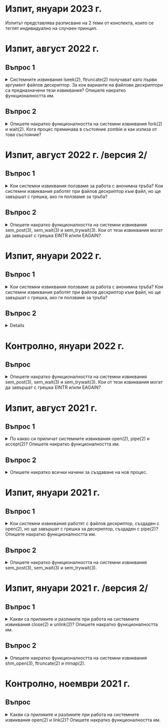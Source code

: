# Изпит, януари 2023 г.

Изпитът представлява разписване на 2 теми от конспекта, които се теглят индивидуално на случаен принцип.

# Изпит, август 2022 г.

## Въпрос 1
<details>
<summary> Системните извиквания lseek(2), ftruncate(2) получават като първи аргумент файлов дескриптор. За кои варианти на файлови дескриптори са предназначени тези извиквания? Опишете накратко функционалността им. </summary>
<br/>

Системните извиквания lseek(2) и ftruncate(2) са предназначени за файлови дескриптори, създадени с open(2), т.е. за файлови дескриптори към обикновени файлове, а не към тръби, директории и т.н..

``int ftruncate(int fd, off_t length)`` преоразмерява файл (подаден чрез файловия дескриптор fd) до размер length, като, ако новият размер е повече от стария, след старото съдържание се залепят '\0', а ако новият файл е по-малък, 'излишните' данни се изрязват.
	
``off_t lseek(int fd, off_t offset, int whence)`` премества указателя за текуща позиция на файла с файлов дескриптор fd на offset на брой позиции спрямо отправната точка whence. lseek **не** може да промени размера на файла. Отправната позиция се определя спрямо подадения флаг whence:
  - ``SEEK_SET`` - премества се спрямо началото на файла
  - ``SEEK_CUR`` - премества се спрямо текущата позиция
  - ``SEEK_END`` - премества се спрямо края на файла

</details>

## Въпрос 2
<details>
<summary> Опишете накратко функционалността на системни извиквания fork(2) и wait(2). Кога процес преминава в състояние zombie и как излиза от това състояние? </summary>
<br/>

``pid_t fork(void)`` създава процес-дете на текущия, което наследява копие на файловите дескриптори, отворени от родителския процес, текущата директория и потребителския идентификатор на процеса-родител. fork(2) връща 0 в процеса-дете, pid на процеса-дете в процеса-родител и -1 при грешка.
	
``pid_t wait(int *status)`` блокира текущия процес до приключване на първия процес-дете. След това връща pid на приключилия процес-дете и записва кода на завършване на процеса-дете в status.
	
Всеки завършил процес остава в системата в състояние zombie докато родителският му процес не изпълни wait(2). (За да излезе от това състояние може да му се изпрати и сигнал с kill, който да прекрати процеса.)
	
</details>

# Изпит, август 2022 г. /версия 2/

## Въпрос 1
<details>
<summary> Кои системни извиквания ползваме за работа с анонимна тръба? Кои системни извиквания работят при файлов дескриптор към файл, но ще завършат с грешка, ако ги ползваме за тръба? </summary>
<br/>

[Въпрос 1, 2022 г.](#q2022_1)
	
</details>

## Въпрос 2
<details>
<summary> Опишете накратко функционалността на системни извиквания sem_post(3), sem_wait(3) и sem_trywait(3). Кои от тези извиквания могат да завършат с грешка EINTR и/или EAGAIN? </summary>
<br/>

[Въпрос 2, 2021 г.](#q2021_2)
	
</details>

# Изпит, януари 2022 г.

## Въпрос 1
<a name="q2022_1">
<details>
<summary> Кои системни извиквания ползваме за работа с анонимна тръба? Кои системни извиквания работят при файлов дескриптор към файл, но ще завършат с грешка, ако ги ползваме за тръба? </summary>
<br/>

``int pipe(int pipefd[2])`` създава анонимна тръба.
	
``ssize_t read(int fd, void *buf, size_t count)`` се използва, за да се чете от тръбата.
	
``ssize_t write(int fd, const void *buf, size_t count)`` се използва, за да се пише в тръбата.
	
``int close(int fd)`` се използва за затваряне на край на тръбата.
	
``pid_t fork(void)`` се използва за създаване на процес, с който да си комуникираме през тръбата.
	
Системните извиквания ftruncate и lseek не работят с файлов дескриптор за тръба.
	
</details>
</а>

## Въпрос 2
<details>
<summary> Опишете накратко функционалността на системни извиквания shm_open(3), ftruncate(2) и mmap(2). </summary>
<br/>
 
[Въпрос 2, 2021г. <Версия 2>](#q2021_22)

</details>

# Контролно, януари 2022 г.
## Въпрос
<details>
<summary> Опишете накратко функционалността на системни извиквания sem_post(3), sem_wait(3) и sem_trywait(3). Кои от тези извиквания могат да завършат с грешка EINTR и/или EAGAIN?</summary>
<br/>
	
[Въпрос 2, 2021 г.](#q2021_2)

</details>

# Изпит, август 2021 г.

## Въпрос 1
<details>
<summary> По какво си приличат системните извиквания open(2), pipe(2) и accept(2)? Опишете накратко функционалността им. </summary>
<br/>

Трите системни извиквания се използват за създаване на някакъв вид "канал" за обмен на данни.
	
``int open(const char* pathname, int flags, mode_t mode)`` отваря файл.

В процеса на отваряне се създава указател към текущата позиция във файла (в началото).  Чрез open може да се създаде и нов файл, като тогава mode е кодът на защита на новосъздадения файл. open(2) връща файлов дескриптор към файла или -1 при грешка.

В pathname се подава името на файла (относително или абсолютно), който искаме да се отвори/създаде.

Задава се точно един от флаговете, указващи режим на отваряне - ``O_RDONLY`` (само за четене), ``O_WRONLY`` (само за писане), ``O_RDWR`` (за четене и писане).

Други флагове, които могат да се добавят към флага с режим на отваряне чрез побитово или (|):
  - ``O_APPEND`` - указателят към текущата позиция се премества в края на файла
  - ``O_TRUNC`` - ако вече има такъв файл, неговото съдържание се изтрива
  - ``O_CREAT`` - създава се нов файл, ако такъв не съществува
  
  В при създаване на нов файл, в mode подаваме правата му във вид 0ABC, където A - права на собственика, B - права на групата и C - права на останалите потребители. Можат да се зададат и чрез вградените константи ``S_IRWXU`` (07XX), ``S_IRWXG`` (0X7X) и тн. 
	
``int pipe(int pipefd[2])`` създава анонимна тръба, която не използва пространството на имената. Тя може да се използва за обмяна на данни между роднински процеси, като записаното в тръбата се буферира в ядрото до прочитане. При успешно създаване на тръба, в подадения като аргумент масив се записват следните файлови дескриптори:
  - ``pipefd[0]`` - файлов дескриптор за четене
  - ``pipefd[1]`` - файлов дескриптор за писане

Системното извикване accept(2) се използва при работа със сокети. Работи се с първата заявка за установяване на логическо съединение от опашката с чакащи заявки. accept(2) приема заявката за изграждане на връзка, като създава нов сокет, с който е установено съединението, и връща неговия файлов дескриптор.
	
</details>

## Въпрос 2
<details>
<summary> Опишете накратко всички начини за създаване на нов процес. </summary>
<br/>

Нов процес се създава чрез системното извикване fork(2).
	
``pid_t fork(void)`` създава процес-дете на текущия, което наследява копие на файловите дескриптори, отворени от родителския процес, текущата директория и потребителския идентификатор на процеса-родител. fork(2) връща 0 в процеса-дете, pid на процеса-дете в процеса-родител и -1 при грешка.
	
</details>

# Изпит, януари 2021 г.

## Въпрос 1
<details>
<summary> Кои системни извиквания работят с файлов дескриптор, създаден с open(2), но ще завършат с грешка за дескриптор, създаден с pipe(2)? Опишете накратко функционалността им. </summary>
<br/>

Системните извиквания ftruncate и lseek не работят с файлов дескриптор, създаден с pipe.

``int ftruncate(int fd, off_t length)`` преоразмерява файл (подаден чрез файловия дескриптор fd) до размер length, като, ако новият размер е повече от стария, след старото съдържание се залепят '\0', а ако новият файл е по-малък, 'излишните' данни се изрязват.
	
``off_t lseek(int fd, off_t offset, int whence)`` премества указателя за текуща позиция на файла с файлов дескриптор fd на offset на брой позиции спрямо отправната точка whence. lseek **не** може да промени размера на файла. Отправната позиция се определя спрямо подадения флаг whence:
  - ``SEEK_SET`` - премества се спрямо началото на файла
  - ``SEEK_CUR`` - премества се спрямо текущата позиция
  - ``SEEK_END`` - премества се спрямо края на файла
	
</details>

## Въпрос 2
<a name="q2021_2">
<details>
<summary> Опишете накратко функционалността на системни извиквания sem_post(3), sem_wait(3) и sem_trywait(3). </summary>
<br/>
  
Трите извиквания се използват за работа със семафори. Това е механизъм за синхронизиране и регулиране на достъпа на много процеси/нишки до ресурс. В даден момент до време до ресурса могат да бъдат допуснати определен брой процеси (инициализирането на този брой се прави при създаването на семафора и се нарича брояч).

Семафорите биват силни или слаби. При силните семафори приспаните процеси се събуждат в реда на приспиване (нареждат се да чакат събуждането си в опашка), а при слабите - не.
	
``int sem_init(sem_t *sem, int pshared, unsigned int value)`` - инициализира неименуван семафор на адрес sem. В pshared се указва дали достъпващите нишки ще са от един процес (0). Ако семафорът е достъпен за повече процеси, то sem трябва да е в споделена памет. Във value се задава началната стойност на брояча.
	
``int sem_post(sem_t *sem)`` увеличава брояча на (отключва) семафорa sem. Aко броячът на sem стане повече от 0, се събужда друг процес, заключен в sem_wait(3), който заключва семафора.
	
``int sem_wait(sem_t *sem)`` намалява брояча на (заключва) семафора sem. Ако броячът на sem е 0, процесът блокира докато декрементирането не стане възможно. sem_wait(3) връща грешка EINTR ако извикването е било прекъснато от сигнал.
	
``int sem_trywait(sem_t *sem)`` е подобно на sem_wait(3), но не блокира, а връща грешка EAGAIN ако семафорът не може да се декрементира веднага (т.е. имал е стойност 0 и е бил заключен). Може да върне EINTR аналогично на sem_wait(2).

</details>
</a>

# Изпит, януари 2021 г. /версия 2/
## Въпрос 1
<details>
<summary> Какви са приликите и разликите при работа на системните извиквания close(2) и unlink(2)? Опишете накратко функционалността им.</summary>
<br/>

``int close(int fd)`` затваря файловия дескриптор, подаден като параметър. Освобождава се файловия дескриптор и вече неговият номер може да бъде използван за други файлове. Ако този файлов дескриптор е бил на изтрит файл, то файлът се унищожава окончателно.
	
``int unlink(const char* pathname)`` изтрива име от файл от файловата система и намаля броя на твърдите връзки, като, ако към i-node на файла няма други твърди връзки, то паметта се освобождава. Ако файлът е бил мека връзка, то тя се изтрива, но не това не указва ефект върху файла, с който е бил свързана. Ако pathname е сочел към сокет или именувана тръба, то тя не се изтрива до затварянето на всички файлови дескриптори към нея.

**Прилика:** и при двете ако има процеси, които работят с файла, то той не се изтрива до приключване на работата

**Разлика:** close(2) затваря файлови дескриптори, а unlink(2) - имена от файловата система

</details>

## Въпрос 2
<a name="q2021_22">
<details>
<summary> Опишете накратко функционалността на системни извиквания shm_open(3), ftruncate(2) и mmap(2). </summary>
<br/>
  
Трите извиквания се използват за работа със споделена памет.

``int shm_open(const char *name, int oflag, mode_t mode)`` създава или отваря обект от тип POSIX споделена памет, който позволява на нероднински процеси да използват една и съща област памет. Извикването връща fd към паметта, като ако паметта се създава тепърва, връща обект - споделена памет, с размер 0 байта, който трябва да се преоразмери с ftruncate(2).

``int ftruncate(int fd, off_t length)`` преоразмерява файл (подаден чрез файловия дескриптор fd) до размер length, като, ако новият размер е повече от стария, след старото съдържание се залепят '\0', а ако новият файл е по-малък, 'излишните' данни се изрязват.
	
``void *mmap(void *addr, size_t length, int prot, int flags, int fd, off_t offset)`` създава нов mapping във виртуалното адресно пространство на извикващия процес от адреса addr с дължина length и го инициализира със съдържанието на файла с файлов дескриптор fd. Файлът след това може да бъде достъпен като масив и да се избегне работа за системните извиквания за работа с файлове.

</details>
</a>

# Контролно, ноември 2021 г.

## Въпрос
<details>
<summary> Какви са приликите и разликите при работа на системните извиквания open(2) и link(2)? Опишете накратко функционалността им.</summary>
<br/>

``int open(const char* pathname, int flags, mode_t mode)`` отваря файл.

В процеса на отваряне се създава указател към текущата позиция във файла (в началото).  Чрез open може да се създаде и нов файл, като тогава mode е кодът на защита на новосъздадения файл. open(2) връща файлов дескриптор към файла или -1 при грешка.

В pathname се подава името на файла (относително или абсолютно), който искаме да се отвори/създаде.

Задава се точно един от флаговете, указващи режим на отваряне - ``O_RDONLY`` (само за четене), ``O_WRONLY`` (само за писане), ``O_RDWR`` (за четене и писане).

Други флагове, които могат да се добавят към флага с режим на отваряне чрез побитово или (|):
  - ``O_APPEND`` - указателят към текущата позиция се премества в края на файла
  - ``O_TRUNC`` - ако вече има такъв файл, неговото съдържание се изтрива
  - ``O_CREAT`` - създава се нов файл, ако такъв не съществува
  
  В при създаване на нов файл, в mode подаваме правата му във вид 0ABC, където A - права на собственика, B - права на групата и C - права на останалите потребители. Можат да се зададат и чрез вградените константи ``S_IRWXU`` (07XX), ``S_IRWXG`` (0X7X) и тн.
	
``int link(const char *oldname, const char *newname)`` създава твърда връзка(**newname**) за съществуващ файл(**oldname**). Твърдата връзка създава ново име на файл, но се свързва към i-node на съществуващия вече файл, като в i-node се увеличава броят на твърдите връзки. link(2) връща 0 при успех и -1 при грешка.

**Прилика:** и с двете се създава ново име на файл

**Разлика:** при link нямаме "реален" нов файл, а твърда връзка към i-node съществуващ файл; open създава файлов дескриптор

</details>
